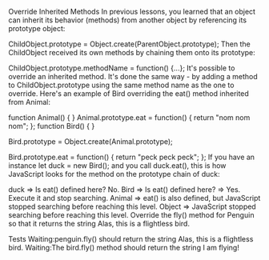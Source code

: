 

Override Inherited Methods
In previous lessons, you learned that an object can inherit its behavior (methods) from another object by referencing its prototype object:

ChildObject.prototype = Object.create(ParentObject.prototype);
Then the ChildObject received its own methods by chaining them onto its prototype:

ChildObject.prototype.methodName = function() {...};
It's possible to override an inherited method. It's done the same way - by adding a method to ChildObject.prototype using the same method name as the one to override. Here's an example of Bird overriding the eat() method inherited from Animal:

function Animal() { }
Animal.prototype.eat = function() {
  return "nom nom nom";
};
function Bird() { }

Bird.prototype = Object.create(Animal.prototype);

Bird.prototype.eat = function() {
  return "peck peck peck";
};
If you have an instance let duck = new Bird(); and you call duck.eat(), this is how JavaScript looks for the method on the prototype chain of duck:

duck => Is eat() defined here? No.
Bird => Is eat() defined here? => Yes. Execute it and stop searching.
Animal => eat() is also defined, but JavaScript stopped searching before reaching this level.
Object => JavaScript stopped searching before reaching this level.
Override the fly() method for Penguin so that it returns the string Alas, this is a flightless bird.

Tests
Waiting:penguin.fly() should return the string Alas, this is a flightless bird.
Waiting:The bird.fly() method should return the string I am flying!
